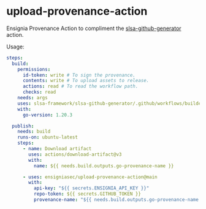 # upload-provenance-action

Ensignia Provenance Action to compliment the [slsa-github-generator](slsa-framework/slsa-github-generator) action.

Usage:

```yaml
steps:
  build:
    permissions:
      id-token: write # To sign the provenance.
      contents: write # To upload assets to release.
      actions: read # To read the workflow path.
      checks: read
    needs: args
    uses: slsa-framework/slsa-github-generator/.github/workflows/builder_go_slsa3.yml@v1.6.0
    with:
      go-version: 1.20.3

  publish:
    needs: build
    runs-on: ubuntu-latest
    steps:
      - name: Download artifact
        uses: actions/download-artifact@v3
        with:
          name: ${{ needs.build.outputs.go-provenance-name }}

      - uses: ensigniasec/upload-provenance-action@main
        with:
          api-key: "${{ secrets.ENSIGNIA_API_KEY }}"
          repo-token: ${{ secrets.GITHUB_TOKEN }}
          provenance-name: "${{ needs.build.outputs.go-provenance-name }}"
```
